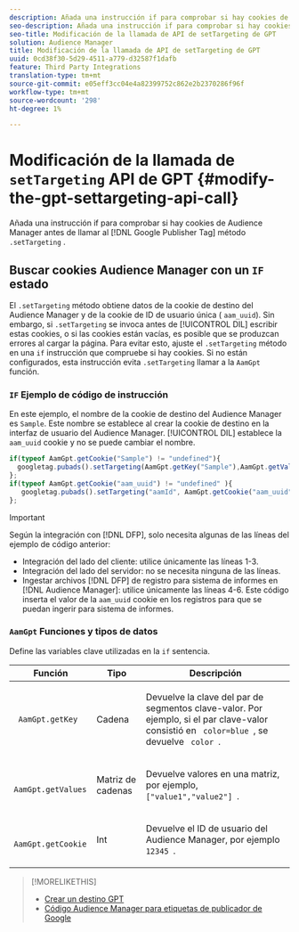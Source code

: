 ```yaml
---
description: Añada una instrucción if para comprobar si hay cookies de Audience Manager antes de llamar al método Google Publisher Tag.setTargeting.
seo-description: Añada una instrucción if para comprobar si hay cookies de Audience Manager antes de llamar al método Google Publisher Tag.setTargeting.
seo-title: Modificación de la llamada de API de setTargeting de GPT
solution: Audience Manager
title: Modificación de la llamada de API de setTargeting de GPT
uuid: 0cd38f30-5d29-4511-a779-d32587f1dafb
feature: Third Party Integrations
translation-type: tm+mt
source-git-commit: e05eff3cc04e4a82399752c862e2b2370286f96f
workflow-type: tm+mt
source-wordcount: '298'
ht-degree: 1%

---
```



# Modificación de la llamada de `setTargeting` API de GPT {#modify-the-gpt-settargeting-api-call}

Añada una instrucción if para comprobar si hay cookies de Audience Manager antes de llamar al [!DNL Google Publisher Tag] método `.setTargeting` .

## Buscar cookies Audience Manager con un `IF` estado

El `.setTargeting` método obtiene datos de la cookie de destino del Audience Manager y de la cookie de ID de usuario única ( `aam_uuid`). Sin embargo, si `.setTargeting` se invoca antes de [!UICONTROL DIL] escribir estas cookies, o si las cookies están vacías, es posible que se produzcan errores al cargar la página. Para evitar esto, ajuste el `.setTargeting` método en una `if` instrucción que compruebe si hay cookies. Si no están configurados, esta instrucción evita `.setTargeting` llamar a la `AamGpt` función.

### `IF` Ejemplo de código de instrucción

En este ejemplo, el nombre de la cookie de destino del Audience Manager es `Sample`. Este nombre se establece al crear la cookie de destino en la interfaz de usuario del Audience Manager. [!UICONTROL DIL] establece la `aam_uuid` cookie y no se puede cambiar el nombre.

```js
if(typeof AamGpt.getCookie("Sample") != "undefined"){ 
  googletag.pubads().setTargeting(AamGpt.getKey("Sample"),AamGpt.getValues("Sample")); 
}; 
if(typeof AamGpt.getCookie("aam_uuid") != "undefined" ){ 
   googletag.pubads().setTargeting("aamId", AamGpt.getCookie("aam_uuid")); 
};
```

>[!IMPORTANT]
>
>Según la integración con [!DNL DFP], solo necesita algunas de las líneas del ejemplo de código anterior:
>
>* Integración del lado del cliente: utilice únicamente las líneas 1-3.
>* Integración del lado del servidor: no se necesita ninguna de las líneas.
>* Ingestar archivos [!DNL DFP] de registro para sistema de informes en [!DNL Audience Manager]: utilice únicamente las líneas 4-6. Este código inserta el valor de la `aam_uuid` cookie en los registros para que se puedan ingerir para sistema de informes.


### `AamGpt` Funciones y tipos de datos

Define las variables clave utilizadas en la `if` sentencia.

<table id="table_881391C9BDDF4FACAFC37A47B14B31A1"> 
 <thead> 
  <tr> 
   <th colname="col1" class="entry"> Función </th> 
   <th colname="col2" class="entry"> Tipo </th> 
   <th colname="col3" class="entry"> Descripción </th> 
  </tr> 
 </thead>
 <tbody> 
  <tr> 
   <td colname="col1"> <p> <code> AamGpt.getKey </code> </p> </td> 
   <td colname="col2"> <p>Cadena </p> </td> 
   <td colname="col3"> <p>Devuelve la clave del par de segmentos clave-valor. Por ejemplo, si el par clave-valor consistió en <code> color=blue </code>, se devuelve <code> color </code>. </p> </td> 
  </tr> 
  <tr> 
   <td colname="col1"> <p> <code> AamGpt.getValues </code> </p> </td> 
   <td colname="col2"> <p>Matriz de cadenas </p> </td> 
   <td colname="col3"> <p>Devuelve valores en una matriz, por ejemplo, <code> ["value1","value2"] </code>. </p> </td> 
  </tr> 
  <tr> 
   <td colname="col1"> <p> <code> AamGpt.getCookie </code> </p> </td> 
   <td colname="col2"> <p>Int </p> </td> 
   <td colname="col3"> <p>Devuelve el ID de usuario del Audience Manager, por ejemplo <code> 12345 </code>. </p> </td> 
  </tr>
 </tbody>
</table>

>[!MORELIKETHIS]
>
>* [Crear un destino GPT](../../integration/gpt-aam-destination/gpt-aam-create-destination.md)
>* [Código Audience Manager para etiquetas de publicador de Google](../../integration/gpt-aam-destination/gpt-aam-aamgpt-code.md)

